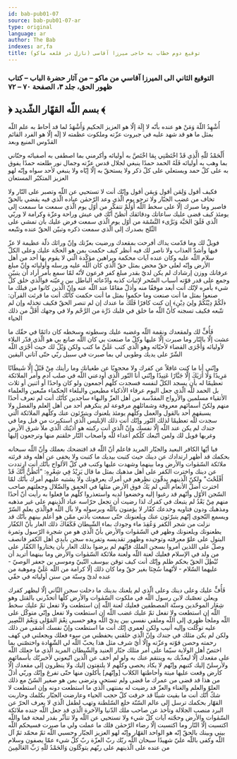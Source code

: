 ```yaml
---
id: bab-pub01-07
source: bab-pub01-07-ar
type: original
language: ar
author: The Bab
indexes: ar,fa
title: توقيع دوم خطاب به حاجى ميرزا آقاسى (نازل در قلعه ماكو)
---
```

### التوقيع الثاني الى الميرزا آقاسي من ماكو – من آثار حضرة الباب – كتاب ظهور الحق، جلد ۳، الصفحة ۷۰ – ۷۲

## ﴿ بسم اللّه القهّار الشّديد ﴾

أُشْهِدُ اللّهَ وَمَنْ هو عنده بأنّه لا إِلٓهَ إلّا هو العزيز الحكيم وَأَشْهَدُ لما قد أحاط به علم اللّه بمثل ما هو قد شهد عليه في جبروت عزّته وملكوت عظمته لا إلٓه إلّا هو الفرد القائم القدّوس المنيع وبعد

أَلْحَمْدُ للّهِ الَّذِي قَدْ اخْتَصَّنِي بِمَا اخْتَصَّ به أوليائه وأكرمني بما اصطفى به أصفيائه وحنّاني بما وهب به أوليائه فَلَهُ الحمد حمدًا ينبغي لجلال قدس عزّته وجمال نور طلعته حمدًا يفوق به على كلّ حمد ويستعلي على كلّ ذكر ولا يستحقّ به إلّا إيّاه ولا ينبغي لأحد سواه وإنّه لهو العزيز المتكبّر المستعان

فكيف أقول وَلِمَن أقول وَبِمَن أقول وإنّك أنت لا تستحيي عن اللّه وتصبر على النّار ولا تخاف من غضب الجبّار ولا ترجو يوم الّذي وعد الرّحمٰن عباده الّذي فيه يقضي بالحقّ فاصبر وما صبرك إلّا على سخط اللّه أَوَلَمْ تتفكّر من أوّل يوم الّذي سمعت ما سمعت إلى يومئذ كيف قضى عليك ساعاتك ودقائقك أتظنّ أنّك في عيش وراحة وعزّة وكرامة لا وربّي الّذي فَلَقَ الحَبَّة وَبَرَّىء النَّسْمَة من أوّل يوم الّذي سمعت فرض عليك بأن تمشي على الثّلج بصدرك إلى الّذي سمعت ذكره وتبيّن الحقّ عنده وتتّبعه

فويلٌ لك وما قدّمت يداك أفرحت بمقعدك ورضيت بعزّتك وإنّ ورائك ذلّة عظيمة لا عزّ فيها وأشدّ العذاب ولا ناصر لك فيه أنظر كيف حكمت بمن هو الحجّة عليك وعلى الكلّ سلام اللّه عليه وكان عنده آيات محكمة وبراهين مؤكّدة الّتي لا يقوم بها أحد من أهل الأرض وإنّه لعلى حقّ محض بمثل حقّ الّذي كان اللّه عليه ورسله وأوليائه وإنّ مبلغ عرفانك ووزن إرشادك لم يكن لديّ بقدر مبلغ كفر فرعون لأنّه لمّا سمع بأمر أراد أن يتبيّن وجمع على قدر قوّته أسباب السّحر لإثبات كذبه وادّعائه الباطل بين رعيّته فوالّذي خلق كلّ شيء بأمره لإنّك أنت أبعد موقفًا منه وأذلّ مقامًا عند اللّه عنه وإنّ الّذين كانوا من قبلك ما صنعوا بمثل ما أنت صنعت وما حكموا بمثل ما أنت حكمت كأنّك أنت ما قرئت القرآن: ﴿لَكُمْ دِيْنُكُمْ ولِيَ دِيْنِ﴾ إن كنت كافرًا فَلَكَ ما عندك إن لم تنصر الحقّ فكيف تخذله وإن لم تتّبعه فكيف تسجنه كأنّ اللّه ما خلق في قلبك ذَرَّة من الرَّحْم ولا في وجهك أَقَلَّ من ذلك الحياء

فَأُفٍّ لك ولمقعدك ونقمة اللّه وغضبه عليك وسطوته وسخطه كان دائمًا في حقّك ما عشت إلّا بالنّار وما صبرت إلّا عليها وكلّ ما صنعت بي كان اللّه صانع بي هو الّذي قدّر البلاء لأوليائه وَأَجْرَى القضاء لأحبّائه وهو الّذي كتب عَلَيَّ ما كتب ولكن وَيْلٌ لك حيث أَجْرَى اللّه الشّرّ على يديك وطوبى لي بما صبرت في سبيل ربّي حتّى آتاني اليقين

وإنّني أنا ما كنت غافلاً عن كفرك ولا محجوبًا عن طغيانك وما رأيتك مِنْ قَبْلُ إِلَّا شَيطَانًا مَرِيدًا وَلَا أَرَيٰكَ إِلَّا جَبَّارًا عَنِيدًا وإنّني أنا النّور الّذي أودعني اللّه في صلب آدم وأمر الملائكة تعظيمًا له بأن يسجد الكلّ لنفسه فسجدت كلّهم أجمعون ولو كان واحدًا أو اثنين أو ثلاث بل الحمد للّه الّذي جعل اليوم عرفاء الأذكياء مطيعين والبلغاء الحكماء متّبعين والعلماء الأتقياء مسلمين والأرواح المقدّسة من أهل العزّ والبهاء ساجدين كأنّك أنت لم تعرف أحدًا منهم ولكنّ أسمائهم معروفة وشمائلهم مرفوعة لم ينكرهم أحد من أهل العلم والفضل ولا يسبقهم أحد بالقول والعمل وكلّهم يومئذ يلعنوك ويتبرّئون عنك وكلّهم الملائكة الّتي سجدت للّه تعظيمًا لذلك النّور وإنّك أنت ذلك الإبليس الّذي استكبرت من قبل وما في جندك لم يكن عند اللّه إلّا نفسك وإنّ الّذي أنت ركبته هو أذيّتك الّذي ملأ شرق الأرض وغربها فويل لك ولمن اتّبعك كلّكم أعداء للّه وأصحاب النّار خلقتم منها وترجعون إليها

فيا أيّها الكافر البعيد والجبّار المريد فاعلم أنّ اللّه قد افتضحك بعملك وأنّ اللّه سبحانه بحكمك قد أظهر ارتدادك عن دينك حيث كتبت بيديك ما كتبت ولا يخفى عن أهله وقد قرئته ملائكة السّمٰوات والأرض وما بينهما وشهدت عليها وكتب في كلّ الألواح بأنّك أنت ارتددت عن دينك واخترت الكفر على أهل مذهبك بمثل ما قال يَزِيْدُ فِي شِعْرِهِ: "أَتَظُنُّ أَنَّكَ قَدْ أَفْلَحْتَ" ولكنّ الّذينهم يدقّون نظرهم في أمرك يعرفونك ولا يشتبه عليهم أمرك بأنّك لمّا اخترت أضلّ الأنعام الّتي لم يَكُ فوق الأرض مثلها في الحمق والضّلال وجعلتهم صاحب السّجن الأوّل وأنّهم قد رغبوا إليه وخضعوا لديه واستعذروا كلّهم ما فعلوا به رأيت أنّ أحدًا منهم مِنْ بَعْدُ لم يتبعك في كفرك لذا رضيت أن تجعل حرّاسه عباد الّذينهم على غير مذهبه ومذهبك ودون فتاويه وخدعك كفّار لا يؤمنون باللّه وبرسوله ولا بآل اللّه فوالّذي يعلم السّرّ ويسمع النّجوى إنّهم يتبرّئون عنك ويلعنونك حتّى سمعت بأذني ممّن هو أعلم بينهم بأنّك قد نزلت من شجر الكفر وَعُقِدَ ماء وجودك بماء الشّيطان فَكَفَاكَ ذلك العار بأنّ الكفّار يطعنونك ويلعنونك وظهر في السّمٰوات والأرض بأنّ الّذي هو من شجرة الرّسول وثمرة البتول على علوّ معرفته وتوحيده وظهور تقديسه وتفريده سجن بأيدي أهل الكفر فانصف وصلّ على اللذين أمروا بسجن الملك فإنّهم لم يرضوا بذلك العار بأن يختاروا الكفّار على من ولد في الإسلام فعليك لعنة اللّه ولعنة ملائكة السّمٰوات والأرض وما بينهما أتريد أن تُبْطِلَ الحقّ بحكم ظلم وإنّك أنت كيف توقن بيوسف النّبيّ وموسى بن جعفر الوصيّ - عليهما السّلام - لأنّهما سُجِنَا بغير حقّ وما كان ذلك إلّا كرامة من اللّه عَلَيَّ وموهبة من عنده لدىّ وسنّة من سنن أوليائه في حقّي

فَأُفٍّ عليك وعلى دينك وعلى الّذي لم يلعنك بدينك ما دخلت سجن الثّاني إلّا ليظهر كفرك ويعلن تعصّبك لابن رسول اللّه في ملكوت السّمٰوات والأرض كلّها أتحذّرني بالقتل وهو شِعَار الموحّدين وسنّة المصطفين فعليك لعنة اللّه إن استطعت ولا تفعل ثمّ عليك سخط اللّه إن استطعت ولا تفعل ثمّ عليك غضب اللّه إن استطعت ولا تفعل وإنّي متوكّل على اللّه وملجأ ظهري إلى اللّه وملقي نفسي بين يديّ اللّه وهو حسبي نِعْمَ المَوْلى وَنِعْمَ النَّصِير عليه توكّلت وإليه أنيب ولكن لعمري إنّك أنت ما استطعت وإنّ نفسك أشقى من ذلك ولكن لم يكن مثلك في جندك وإنّ الّذي خلقني يحفظني من سوء فعلك ويجعلني في كهف رحمته وحصن قوّته وعزّته وإلّا أيّ شرف مثل هذا يحبّ اللّه لي الشّهادة واختصّني بما اختصّ أهل الولاية سيّما على أمر مثلك جبّار العنيد والشّيطان المريد الّذي ما جعلك اللّه على مقعدك إلّا ليعذّبك به وينتقم عنك به ولو لم أخف عن الّذين اتّبعوني لأخبرنّك بأسمائهم ولأرسلنّ إليك كتبهم وإنّهم لا يكاد يحصى وكلّهم لا يلتفتون إليك ولا ينظرون إلى مقعدك إلّا كأرض وقعت عليها ميتة وأحاطتها الكلاب \[وإنّهم\] يأكلون منها حتّى تفرغ وإنّك وربّي أذلّ من هذا قد قضى من عمرك ما قضى ولم تستحي وترضى بمن هو صغير السّنّ مع ذلك العلوّ والعلم والغناء والعزّ قد رضيت له بمنتهى الّذي ما استطعت دونه وإن استطعت لا شكّ أنّك أنت ما بقيت شيئًا قد خرقت كلّ حجب الحياء وعارضت الجبّار بكلمك وحاربت القهّار بحكمك ترسل إلى عالم السّنّة خلع السّلطنة وتهب لطفل الّذي لا يعرف الحرّ عن البرد منصب الجلالة وتأخذ عن صاحب ملك الدّنيا والآخرة الّذي قد جعل اللّه جنده ملائكة السّمٰوات والأرض وحجّته آيات كلّ شيء ولا تستحيي عن اللّه ولا تتأثّر بقدر لمحة فما واللّه اكتسبت إلّا النّار وما اكتسبت إلّا رضاء الرّحمٰن فلك ما عملت ولي ما صبرت فسيحكم اللّه بيني وبينك بالحقّ إنّه هو الواحد القهّار وإنّه لهو العزيز الجبّار وحسبي اللّه ثمّ محمّد ثمّ آل اللّه وكفى باللّه عليّ شهيدًا سبحان اللّه ربّك ربّ العزّة ربّ كلّ شيء عمّا يصفون وسلام من عنده على الّذينهم على ربّهم يتوكّلون وَالحَمْدُ للّهِ رَبِّ العَالَمِينَ